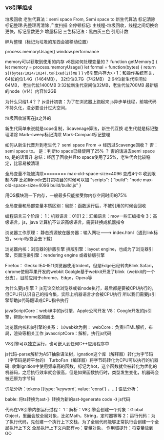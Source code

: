 ### V8引擎组成
垃圾回收
老生代算法：semi space From, Semi space to
新生代算法
标记清除
标记整理:先整理再清除
广度扫描
全停顿标记: 主线程-垃圾回收，线程之间切换会更快，标记层数更少
增量标记
三色标记法：黑白灰三色
引用计数

碎片整理（标记为垃圾的东西会被移动位置）

process.memoryUsage()
window.performance

memory可以获取到使用的内存
 v8是如何处理变量的？
function getMemory() {
  let memory = process.memoryUsage()
  let formal = function(bytes) {
    return `${(bytes/1024/1024).toFixed(2)}MB`
  }
}
v8引擎内存大小
1：和操作系统有关，64位的位1.4G（1464MB）， 32位位0.7G（742MB）
2:64位新生代空间位64MB， 老生代位1400MB
3:32位新生代空间位32MB，老生代位700MB
最新版的node（v14）内容位2GB

为什么只给1.4？？
js设计初衷：为了在浏览器上跑起来
js异步单线程，前端代码不持久化，没必要设计过大空间，

垃圾回收游离在js之外的

新生代简单来说就是cope复制，Scavenage算法，新生代互换
老生代就是标记整理清除 
  Mark-sweep标记清除
  Mark-Compact标记整理

  如何从新生代晋升到老生代？
  semi space From -> 经历过Scavenge回收？ 否：semi space to。 是：判断to space已经使用了25% ？ 否的话进去semi space to, 是的话晋升
   总结：经历了回收并且to space使用了25%，老生代会比较稳定，比容易被清理

全局变量不能被清除========
max-old-space-size=4096 变成4个G 收到限制内存
比如用node去打包项目的时候可以加
"scripts": {
  "build": "node max-old-space-size=4096 build/build.js"
}

用OS模块测一下内存，一般最多只能接受你内存空闲时间的75%

全局变量和局部变量本质区别：局部：函数运行后，不被引用的时候会回收

编程语言三个阶段：
1：机器语言：0101
2：汇编语言：mov一些汇编指令
3：高级语言，js，java
计算机不认识高级语言，需要转换成机器指令

浏览器工作原理：
静态资源放在服务器：输入网址---> index.html（遇到link标签，script标签会去下载）

浏览器内核：浏览器的排版引擎
排版引擎：layout engine，也成为了浏览器引擎，页面渲染引擎：rendering engine 或者排版引擎


Firefox： Gecko
IE4-IE11浏览器使用trident，但是Edge已经转向Blink
Safari， chrome使用苹果开发的webkit
Goolgle基于webkit开发了blink（webkit的一个分支），目前应用于chrome，Edge，Opera等

为什么要js引擎？
js无论交给浏览器或者node执行，最后都是要被CPU执行的，但CPU只认识自己的指令集，实际上机器语言才会被CPU执行
所以我们需要js引擎帮助js代码翻译成CPU指令执行

javaScriptCore：webkit中的js引擎，Apple公司开发
V8：Coogle开发的js引擎，帮助chrome脱颖而出

浏览器内核和js引擎的关系：
以webkit为例：
webCore：负责HTML解析，布局，渲染等相关工作
javascriptCore：解析，执行js代码

V8引擎可以独立运行，也可嵌入到任何C++应用程序中

js代码-parse解析为AST抽象语法树，ignation这个库（解释器）转化为字节码（字节码是跨平台的）
TurboFan（编译器）将字节码转化为CPU可以执行的机器码: 收集Ignition中使用频率高的函数，标记为hot，这个函数就会被转化为优化的机器码，之后执行效率就会很高，但是如果函数执行时，类型发生变化，机器码会被还原为字节码

词法分析：tokens [{type: 'keyword', value: 'const'} ，...]
语法分析：

bable: 将ts转换为ast-》转换为新的ast-》generate code -》 js代码


代码在V8引擎内部运行过程：
1：解析：V8引擎会创建一个对象：Global Object，里面会放全局对象，比如Math，String，定时器等等
2：运行代码：为了执行代码，先创建一个执行上下文栈，为了全局代码能够正常执行会创建一个全局执行上下文
  全局执行上下文内部有vo：变量对象，
  作用域提升：将变量放到GO